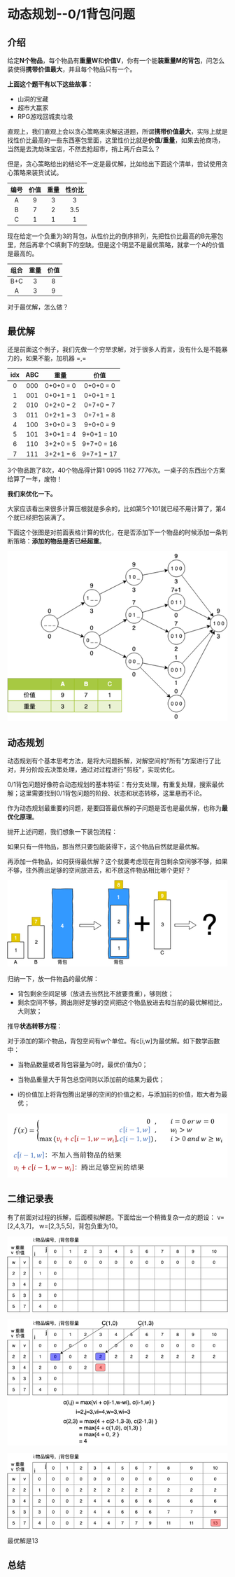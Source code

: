 # 动态规划--0/1背包问题

## 介绍

给定**N个物品**，每个物品有**重量W**和**价值V**，你有一个能**装重量M的背包**，问怎么装使得**携带价值最大**，并且每个物品只有一个。

**上面这个题干有以下这些故事：**

* 山洞的宝藏
* 超市大赢家
* RPG游戏回城卖垃圾

直观上，我们直观上会以贪心策略来求解这道题，所谓**携带价值最大**，实际上就是找性价比最高的一些东西塞包里面，这里性价比就是**价值/重量**，如果去抢商场，当然是去洗劫珠宝店，不然去抢超市，捎上两斤白菜么？

但是，贪心策略给出的结论不一定是最优解，比如给出下面这个清单，尝试使用贪心策略来装货试试。

| 编号 | 价值 | 重量 | 性价比 |
| :--: | :--: | :--: | :--: |
|  A   |  9   |  3   |   3    |
|  B   |  7   |  2   |  3.5   |
|  C   |  1   |  1   |   1   |

现在给定一个负重为3的背包，从性价比的倒序排列，先把性价比最高的B先塞包里，然后再拿个C填剩下的空缺。但是这个明显不是最优策略，就拿一个A的价值是最高的。

| 组合 | 重量 | 价值 |
| :--: | :--: | :--: |
| B+C  | 3    | 8    |
| A    | 3    | 9    |

对于最优解，怎么做？

## 最优解

还是前面这个例子，我们先做一个穷举求解，对于很多人而言，没有什么是不能暴力的，如果不能，加机器 =,=

|  idx  | ABC  |   重量    |   价值   |
| :--: | :--: | :-------: | :------: |
| 0 | 000  | 0+0+0 = 0 | 0+0+0 = 0  |
| 1 | 001  |  0+0+1 = 1  | 0+0+1 = 1  |
| 2 | 010  |  0+2+0 = 2  | 0+7+0 = 7  |
| 3 | 011  |  0+2+1 = 3  | 0+7+1 = 8  |
| 4 | 100  |  3+0+0 = 3  | 9+0+0 = 9  |
| 5 | 101  |  3+0+1 = 4  | 9+0+1 = 10 |
| 6 | 110  |  3+2+0 = 5  | 9+7+0 = 16 |
| 7 | 111  |  3+2+1 = 6  | 9+7+1 = 17 |

3个物品跑了8次，40个物品得计算1 0995 1162 7776次。一桌子的东西出个方案给算了一年，废物！

**我们来优化一下。**

大家应该看出来很多计算压根就是多余的，比如第5个101就已经不用计算了，第4个就已经把包装满了。

下面这个张图是对前面表格计算的优化，在是否添加下一个物品的时候添加一条判断策略：**添加的物品是否已经超重**。

![](../../res/Dynamic_Programming/kp1.png)

## 动态规划

动态规划有个基本思考方法，是将大问题拆解，对解空间的“所有”方案进行了比对，并分阶段去决策处理，通过对过程进行"剪枝"，实现优化。

0/1背包问题好像符合动态规划的基本特征：有分支处理，有重复处理，搜索最优解；这里需要找到0/1背包问题的阶段、状态和状态转移，这里悬而不论。

作为动态规划最重要的问题，是要回答最优解的子问题是否也是最优解，也称为**最优化原理**。

抛开上述问题，我们想象一下装包流程：

如果只有一件物品，那当然只要包能装得下，这个物品自然就是最优解。

再添加一件物品，如何获得最优解？这个就要考虑现在背包剩余空间够不够，如果不够，往外腾出足够的空间放进去，和不放这件物品相比哪个更好？

![](../../res/Dynamic_Programming/kp2.png)

归纳一下，放一件物品的最优解：

* 背包剩余空间足够（放进去当然比不放要贵重），够则放；
* 剩余空间不够，腾出刚好足够的空间把这个物品放进去和当前的最优解相比，大则放；

推导**状态转移方程**：

对于添加的第i个物品，背包空间有w个单位。有c[i,w]为最优解。如下数学函数中：

* 当物品数量或者背包容量为0时，最优价值为0；

* 当物品重量大于背包总空间则以添加前的结果为最优；
* i的价值加上将背包腾出足够的空间的价值之和，与添加前的价值，取大者为最优；

![](../../res/Dynamic_Programming/kp3.png)

## 二维记录表

有了前面对过程的拆解，后面模拟解题。下面给出一个稍微复杂一点的题设： v=[2,4,3,7]， w=[2,3,5,5]，背包负重为10。

![](../../res/Dynamic_Programming/kp4.png)



![](../../res/Dynamic_Programming/kp5.png)

![](../../res/Dynamic_Programming/kp6.png)

最优解是13



## 总结



















